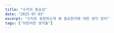 ```yaml
---
title: "수치의 중요성"
date: "2025-07-03"
excerpt: "수치로 표현하는게 왜 중요한지에 대한 생각 정리"
tags: ["이런저런 생각들"]
---
```


